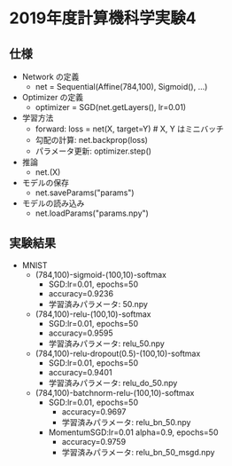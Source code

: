 # 2019年度計算機科学実験4

## 仕様
- Network の定義
	- net = Sequential(Affine(784,100), Sigmoid(), ...)
- Optimizer の定義
	- optimizer = SGD(net.getLayers(), lr=0.01)
- 学習方法
	- forward: loss = net(X, target=Y) # X, Y はミニバッチ
	- 勾配の計算: net.backprop(loss)
	- パラメータ更新: optimizer.step()
- 推論
	- net.(X)
- モデルの保存
	- net.saveParams("params")
- モデルの読み込み
	- net.loadParams("params.npy")

## 実験結果
- MNIST
	- (784,100)-sigmoid-(100,10)-softmax
		- SGD:lr=0.01, epochs=50
		- accuracy=0.9236
		- 学習済みパラメータ: 50.npy
	- (784,100)-relu-(100,10)-softmax
		- SGD:lr=0.01, epochs=50
		- accuracy=0.9595
		- 学習済みパラメータ: relu_50.npy
	- (784,100)-relu-dropout(0.5)-(100,10)-softmax
		- SGD:lr=0.01, epochs=50
		- accuracy=0.9401
		- 学習済みパラメータ: relu_do_50.npy
	- (784,100)-batchnorm-relu-(100,10)-softmax
		- SGD:lr=0.01, epochs=50
			- accuracy=0.9697
			- 学習済みパラメータ: relu_bn_50.npy
		- MomentumSGD:lr=0.01 alpha=0.9, epochs=50
			- accuracy=0.9759
			- 学習済みパラメータ: relu_bn_50_msgd.npy
